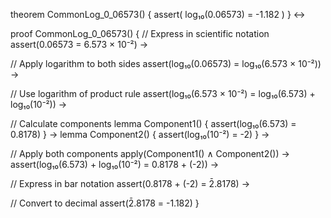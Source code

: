 theorem CommonLog_0_06573() {
  assert(
    log₁₀(0.06573) = -1.182
  )
} ↔

proof CommonLog_0_06573() {
  // Express in scientific notation
  assert(0.06573 = 6.573 × 10⁻²) →
  
  // Apply logarithm to both sides
  assert(log₁₀(0.06573) = log₁₀(6.573 × 10⁻²)) →
  
  // Use logarithm of product rule
  assert(log₁₀(6.573 × 10⁻²) = log₁₀(6.573) + log₁₀(10⁻²)) →
  
  // Calculate components
  lemma Component1() {
    assert(log₁₀(6.573) = 0.8178)
  } →
  lemma Component2() {
    assert(log₁₀(10⁻²) = -2)
  } →
  
  // Apply both components
  apply(Component1() ∧ Component2()) →
  assert(log₁₀(6.573) + log₁₀(10⁻²) = 0.8178 + (-2)) →
  
  // Express in bar notation
  assert(0.8178 + (-2) = 2̄.8178) →
  
  // Convert to decimal
  assert(2̄.8178 = -1.182)
}